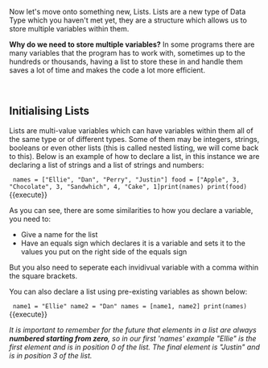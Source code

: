 Now let's move onto something new, Lists. Lists are a new type of Data Type which you haven't met yet, they are a structure which allows us to store multiple variables within them. 

**Why do we need to store multiple variables?** In some programs there are many variables that the program has to work with, sometimes up to the hundreds or thousands, having a list to store these in and handle them saves a lot of time and makes the code a lot more efficient.

</br>

## Initialising Lists

Lists are multi-value variables which can have variables within them all of the same type or of different types. Some of them may be integers, strings, booleans or even other lists (this is called nested listing, we will come back to this). Below is an example of how to declare a list, in this instance we are declaring a list of strings and a list of strings and numbers:

`
    names = ["Ellie", "Dan", "Perry", "Justin"]
food = ["Apple", 3, "Chocolate", 3, "Sandwhich", 4, "Cake", 1]print(names)
print(food)`{{execute}}

As you can see, there are some similarities to how you declare a variable, you need to:
- Give a name for the list
- Have an equals sign which declares it is a variable and sets it to the values you put on the right side of the equals sign

But you also need to seperate each invidivual variable with a comma within the square brackets.

You can also declare a list using pre-existing variables as shown below:

`
    name1 = "Ellie"
name2 = "Dan"
names = [name1, name2]
print(names)`{{execute}}

*It is important to remember for the future that elements in a list are always **numbered starting from zero**, so in our first 'names' example "Ellie" is the first element and is in position 0 of the list. The final element is "Justin" and is in position 3 of the list.*